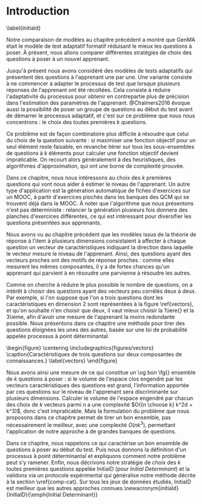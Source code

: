 # Introduction

\label{initiald}

Notre comparaison de modèles au chapitre précédent a montré que GenMA était le modèle de test adaptatif formatif réduisant le mieux les questions à poser. À présent, nous allons comparer différentes stratégies de choix des questions à poser à un nouvel apprenant.

Jusqu'à présent nous avons considéré des modèles de tests adaptatifs qui présentent des questions à l'apprenant une par une. Une variante consiste à ne commencer à adapter le processus de test que lorsque plusieurs réponses de l'apprenant ont été récoltées. Cela consiste à réduire l'adaptativité du processus pour obtenir en contrepartie plus de précision dans l'estimation des paramètres de l'apprenant. @Chalmers2016 évoque aussi la possibilité de poser un groupe de questions au début du test avant de démarrer le processus adaptatif, et c'est sur ce problème que nous nous concentrons : le choix des toutes premières $k$ questions.

Ce problème est de façon combinatoire plus difficile à résoudre que celui du choix de la question suivante : si maximiser une fonction objectif pour un seul élément reste faisable, en revanche itérer sur tous les sous-ensembles de questions à $k$ éléments pour calculer une fonction objectif devient impraticable. On recourt alors généralement à des heuristiques, des algorithmes d'approximation, qui ont une borne de complexité prouvée.

Dans ce chapitre, nous nous intéressons au choix des $k$ premières questions qui vont nous aider à estimer le niveau de l'apprenant. Un autre type d'application est la génération automatique de fiches d'exercices sur un MOOC, à partir d'exercices piochés dans les banques des QCM qui se trouvent déjà dans le MOOC. À noter que l'algorithme que nous présentons n'est pas déterministe : relancer la génération plusieurs fois donnera des planches d'exercices différentes, ce qui est intéressant pour diversifier les questions présentées aux apprenants.

<!-- présenter dans le même paragraphe => intro -->

Nous avons vu au chapitre précédent que les modèles issus de la théorie de réponse à l'item à plusieurs dimensions consistaient à affecter à chaque question un vecteur de caractéristiques indiquant la direction dans laquelle le vecteur mesure le niveau de l'apprenant. Ainsi, des questions ayant des vecteurs proches ont des motifs de réponse proches : comme elles mesurent les mêmes composantes, il y a de fortes chances qu'un apprenant qui parvient à en résoudre une parvienne à résoudre les autres.

Comme on cherche à réduire le plus possible le nombre de questions, on a intérêt à choisir des questions ayant des vecteurs peu corrélés deux à deux. Par exemple, si l'on suppose que l'on a trois questions dont les caractéristiques en dimension 2 sont représentées à la figure \ref{vectors}, et qu'on souhaite n'en choisir que deux, il vaut mieux choisir la 1\iere{} et la 3\ieme, afin d'avoir une mesure de l'apprenant la moins redondante possible. Nous présentons dans ce chapitre une méthode pour tirer des questions éloignées les unes des autres, basée sur une loi de probabilité appelée processus à point déterminantal.

\begin{figure}
\centering
\includegraphics{figures/vectors}
\caption{Caractéristiques de trois questions sur deux composantes de connaissances.}
\label{vectors}
\end{figure}

Nous avons ainsi une mesure de ce qui constitue un \og bon \fg{} ensemble de $k$ questions à poser : si le volume de l'espace clos engendré par les vecteurs caractéristiques des questions est grand, l'information apportée par ces questions sur le niveau de l'apprenant sera discriminante sur plusieurs dimensions. Calculer le volume de l'espace engendré par chacun des choix de $k$ vecteurs parmi $n$ a une complexité $O({n \choose k} k^2d + k^3)$, donc c'est impraticable. Mais la formulation du problème que nous proposons dans ce chapitre permet de tirer un bon ensemble, pas nécessairement le meilleur, avec une complexité $O(nk^3)$, permettant l'application de notre approche à de grandes banques de questions.

Dans ce chapitre, nous rappelons ce qui caractérise un bon ensemble de questions à poser au début du test. Puis nous donnons la définition d'un processus à point déterminantal et expliquons comment notre problème peut s'y ramener. Enfin, nous décrivons notre stratégie de choix des $k$ toutes premières questions appelée InitialD (pour *Initial Determinant*) et la validons via un protocole expérimental qui généralise notre méthode décrite à la section \vref{comp-cat}. Sur tous les jeux de données étudiés, InitialD est meilleur que les autres approches connues.\newacronym{initiald}{InitialD}{\emph{Initial Determinant}}

